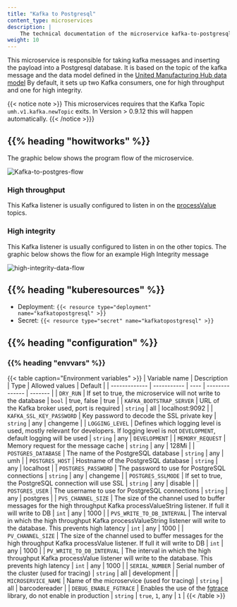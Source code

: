 ```yaml
---
title: "Kafka to Postgresql"
content_type: microservices
description: |
    The technical documentation of the microservice kafka-to-postgresql, which consumes messages from a Kafka topic and writes them up to a PostgreSQL database.
weight: 10
---
```


<!-- overview -->

This microservice is responsible for taking kafka messages and inserting the payload into a Postgresql database. It is based on the topic of the kafka message and the data model defined in the [United Manufacturing Hub data model](/docs/architecture/datamodel/)
By default, it sets up two Kafka consumers, one for high throughput and one for high integrity.

{{< notice note >}}
This microservices requires that the Kafka Topic `umh.v1.kafka.newTopic` exits. In Version > 0.9.12 this will happen automatically.
{{< /notice >}}}

## {{% heading "howitworks" %}}

The graphic below shows the program flow of the microservice.

![Kafka-to-postgres-flow](/images/kafka-to-postgresql-flow.jpg)

### High throughput

This Kafka listener is usually configured to listen in on the [processValue](/docs/architecture/datamodel/messages/processvalue) topics.

### High integrity

This Kafka listener is usually configured to listen in on the other topics.
The graphic below shows the flow for an example High Integrity message

![high-integrity-data-flow](/images/HICountFlow.jpg)

<!-- body -->

## {{% heading "kuberesources" %}}

- Deployment: `{{< resource type="deployment" name="kafkatopostgresql" >}}`
- Secret: `{{< resource type="secret" name="kafkatopostgresql" >}}`

## {{% heading "configuration" %}}

### {{% heading "envvars" %}}

{{< table caption="Environment variables" >}}
| Variable name | Description | Type | Allowed values | Default |
| ------------- | ----------- | ---- | -------------- | ------- |
| `DRY_RUN`                  | If set to true, the microservice will not write to the database                                                                          | `bool`   | true, false      | true           |
| `KAFKA_BOOTSTRAP_SERVER`   | URL of the Kafka broker used, port is required                                                                                           | `string` | all              | localhost:9092 |
| `KAFKA_SSL_KEY_PASSWORD`   | Key password to decode the SSL private key                                                                                               | `string` | any              | changeme       |
| `LOGGING_LEVEL`            | Defines which logging level is used, mostly relevant for developers. If logging level is not `DEVELOPMENT`, default logging will be used | `string` | any              | `DEVELOPMENT`  |
| `MEMORY_REQUEST`           | Memory request for the message cache                                                                                                     | `string` | any              | 128Mi          |
| `POSTGRES_DATABASE`        | The name of the PostgreSQL database                                                                                                      | `string` | any              | umh            |
| `POSTGRES_HOST`            | Hostname of the PostgreSQL database                                                                                                      | `string` | any              | localhost      |
| `POSTGRES_PASSWORD`        | The password to use for PostgreSQL connections                                                                                           | `string` | any              | changeme       |
| `POSTGRES_SSLMODE`         | If set to true, the PostgreSQL connection will use SSL                                                                                   | `string` | any              | disable        |
| `POSTGRES_USER`            | The username to use for PostgreSQL connections                                                                                           | `string` | any              | postgres       |
| `PVS_CHANNEL_SIZE`         | The size of the channel used to buffer messages for the high throughput Kafka processValueString listener. If full it will write to DB   | `int`    | any              | 1000           |
| `PVS_WRITE_TO_DB_INTERVAL` | The interval in which the high throughput Kafka processValueString listener will write to the database. This prevents high latency       | `int`    | any              | 1000           |
| `PV_CHANNEL_SIZE`          | The size of the channel used to buffer messages for the high throughput Kafka processValue listener. If full it will write to DB         | `int`    | any              | 1000           |
| `PV_WRITE_TO_DB_INTERVAL`  | The interval in which the high throughput Kafka processValue listener will write to the database. This prevents high latency             | `int`    | any              | 1000           |
| `SERIAL_NUMBER`            | Serial number of the cluster (used for tracing)                                                                                          | `string` | all              | development    |
| `MICROSERVICE_NAME`        | Name of the microservice (used for tracing)                                                                                              | `string` | all              | barcodereader  |
| `DEBUG_ENABLE_FGTRACE`     | Enables the use of the [fgtrace](https://github.com/felixge/fgtrace) library, do not enable in production                                | `string` | `true`, `1`, any | `1`            |
{{< /table >}}
